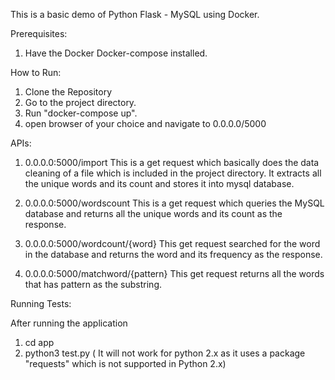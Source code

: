 This is a basic demo of Python Flask - MySQL using Docker.

Prerequisites:
1. Have the Docker Docker-compose installed.

How to Run:
1. Clone the Repository
2. Go to the project directory.
3. Run "docker-compose up".
4. open browser of your choice and navigate to 0.0.0.0/5000


APIs:

1. 0.0.0.0:5000/import
    This is a get request which basically does the data cleaning of a file which is included in the project directory. It extracts all the unique words and its count and stores it into mysql database.

2. 0.0.0.0:5000/wordscount
    This is a get request which queries the MySQL database and returns all the unique words and its count as the response.

3. 0.0.0.0:5000/wordcount/{word}
    This get request searched for the word in the database and returns the word and its frequency as the response.

4. 0.0.0.0:5000/matchword/{pattern}
    This get request returns all the words that has pattern as the substring.

Running Tests:

After running the application

1. cd app
2. python3 test.py ( It will not work for python 2.x as it uses a package "requests" which is not supported in Python 2.x)
